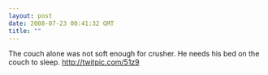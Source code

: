 ```yaml
---
layout: post
date: 2008-07-23 00:41:32 GMT
title: ""
---
```

The couch alone was not soft enough for crusher. He needs his bed on the couch to sleep. http://twitpic.com/51z9